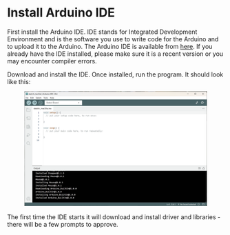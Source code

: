 # Install Arduino IDE

First install the Arduino IDE. IDE stands for Integrated Development Environment and is the software you use to write code for the Arduino and to upload it to the Arduino. The Arduino IDE is available from [here](https://www.arduino.cc/en/Main/Software). If you already have the IDE installed, please make sure it is a recent version or you may encounter compiler errors.

Download and install the IDE. Once installed, run the program. It should look like this:

<figure><img src="../.gitbook/assets/image.png" alt=""><figcaption></figcaption></figure>

The first time the IDE starts it will download and install driver and libraries - there will be a few prompts to approve.
